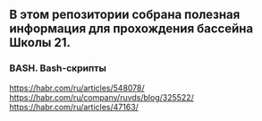 ## В этом репозитории собрана полезная информация для прохождения бассейна Школы 21.

### BASH. Bash-скрипты
https://habr.com/ru/articles/548078/
https://habr.com/ru/company/ruvds/blog/325522/
https://habr.com/ru/articles/47163/
